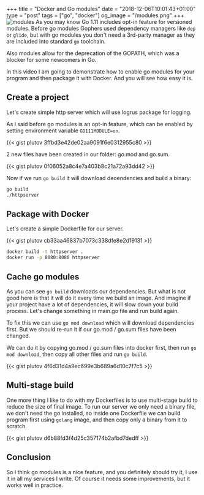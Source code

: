 +++
title = "Docker and Go modules"
date = "2018-12-06T10:01:43+01:00"
type = "post"
tags = ["go", "docker"]
og_image = "/modules.png"
+++
![modules](/modules.png)
As you may know Go 1.11 includes opt-in feature for versioned modules. Before go modules Gophers used dependency managers like `dep` or `glide`, but with go modules you don't need a 3rd-party manager as they are included into standard `go` toolchain.

Also modules allow for the deprecation of the GOPATH, which was a blocker for some newcomers in Go.

In this video I am going to demonstrate how to enable go modules for your program and then package it with Docker. And you will see how easy it is.

## Create a project

Let's create simple http server which will use logrus package for logging.

As I said before go modules is an opt-in feature, which can be enabled by setting environment variable `GO111MODULE=on`.

{{< gist plutov 3ffbd3e42de02aa9091f6e0312955c80 >}}

2 new files have been created in our folder: go.mod and go.sum.

{{< gist plutov 0f06052a8c4e7a403b8c21a72a93dd42 >}}

Now if we run `go build` it will download deoendencies and build a binary:

```bash
go build
./httpserver
```

## Package with Docker

Let's create a simple Dockerfile for our server.

{{< gist plutov cb33aa46837b7073c338dfe8e2d19131 >}}

```bash
docker build -t httpserver .
docker run -p 8080:8080 httpserver
```

## Cache go modules

As you can see `go build` downloads our dependencies. But what is not good here is that it will do it every time we build an image. And imagine if your project have a lot of dependencies, it will slow down your build process. Let's change something in main.go file and run build again.

To fix this we can use `go mod download` which will download dependencies first. But we should re-run it if our go.mod / go.sum files have been changed.

We can do it by copying go.mod / go.sum files into docker first, then run `go mod download`, then copy all other files and run `go build`.

{{< gist plutov 4f6d31d4a9ec699e3b689a6d10c7f7c5 >}}

## Multi-stage build

One more thing I like to do with my Dockerfiles is to use multi-stage build to reduce the size of final image. To run our server we only need a binary file, we don't need the go installed, so inside one Dockerfile we can build program first using `golang` image, and then copy only a binary from it to scratch.

{{< gist plutov d6b88fd3f4d25c357174b2afbd7dedff >}}

## Conclusion

So I think go modules is a nice feature, and you definitely should try it, I use it in all my services I write. Of course it needs some improvements, but it works well in practice.

